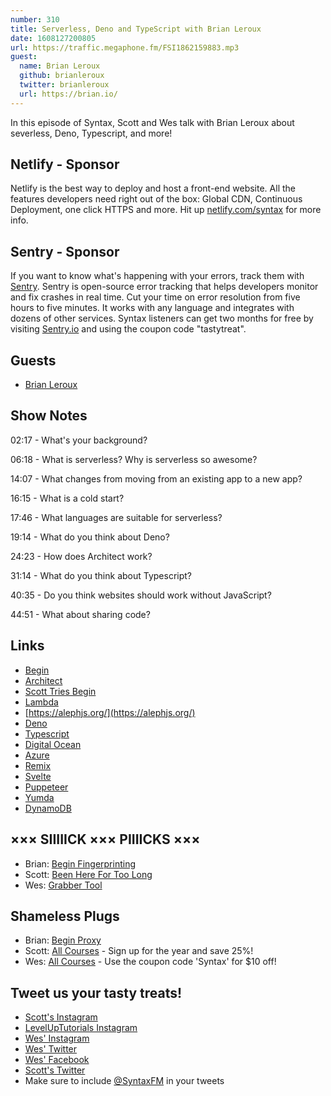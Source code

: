 ```yaml
---
number: 310
title: Serverless, Deno and TypeScript with Brian Leroux
date: 1608127200805
url: https://traffic.megaphone.fm/FSI1862159883.mp3
guest:
  name: Brian Leroux
  github: brianleroux
  twitter: brianleroux
  url: https://brian.io/ 
---
```


In this episode of Syntax, Scott and Wes talk with Brian Leroux about severless, Deno, Typescript, and more!

## Netlify - Sponsor
Netlify is the best way to deploy and host a front-end website. All the features developers need right out of the box: Global CDN, Continuous Deployment, one click HTTPS and more. Hit up [netlify.com/syntax](https://netlify.com/syntax) for more info.

## Sentry - Sponsor
If you want to know what's happening with your errors, track them with [Sentry](https://sentry.io/). Sentry is open-source error tracking that helps developers monitor and fix crashes in real time. Cut your time on error resolution from five hours to five minutes. It works with any language and integrates with dozens of other services. Syntax listeners can get two months for free by visiting [Sentry.io](https://sentry.io/) and using the coupon code "tastytreat".

## Guests
* [Brian Leroux](https://twitter.com/brianleroux)

## Show Notes
02:17 - What's your background?

06:18 - What is serverless? Why is serverless so awesome?

14:07 - What changes from moving from an existing app to a new app?

16:15 - What is a cold start?

17:46 - What languages are suitable for serverless?

19:14 - What do you think about Deno?

24:23 - How does Architect work?

31:14 - What do you think about Typescript?

40:35 - Do you think websites should work without JavaScript?

44:51 - What about sharing code?

## Links
* [Begin](https://begin.com/)
* [Architect](https://arc.codes/)
* [Scott Tries Begin](https://www.youtube.com/watch?v=dpHizW9Ojsg)
* [Lambda](https://aws.amazon.com/lambda/)
* [https://alephjs.org/](https://alephjs.org/) 
* [Deno](https://deno.land/)
* [Typescript](https://www.typescriptlang.org/)
* [Digital Ocean](https://www.digitalocean.com/)
* [Azure](https://azure.microsoft.com/)
* [Remix](https://remix.run/)
* [Svelte](https://svelte.dev/)
* [Puppeteer](https://pptr.dev/)
* [Yumda](https://github.com/lambci/yumda)
* [DynamoDB](https://aws.amazon.com/dynamodb/)

## ××× SIIIIICK ××× PIIIICKS ×××
* Brian: [Begin Fingerprinting](https://begin.com/)
* Scott: [Been Here For Too Long](https://155pod.bandcamp.com/album/been-here-for-too-long)
* Wes: [Grabber Tool](https://amzn.to/38qrnxU) 

## Shameless Plugs
* Brian: [Begin Proxy](https://docs.begin.com/en/http-functions/proxy)
* Scott: [All Courses](https://www.leveluptutorials.com/pro) - Sign up for the year and save 25%!
* Wes: [All Courses](https://wesbos.com/courses/) - Use the coupon code 'Syntax' for $10 off!

## Tweet us your tasty treats!
* [Scott's Instagram](https://www.instagram.com/stolinski/)
* [LevelUpTutorials Instagram](https://www.instagram.com/LevelUpTutorials/)
* [Wes' Instagram](https://www.instagram.com/wesbos/)
* [Wes' Twitter](https://twitter.com/wesbos)
* [Wes' Facebook](https://www.facebook.com/wesbos.developer)
* [Scott's Twitter](https://twitter.com/stolinski)
* Make sure to include [@SyntaxFM](https://twitter.com/SyntaxFM) in your tweets
